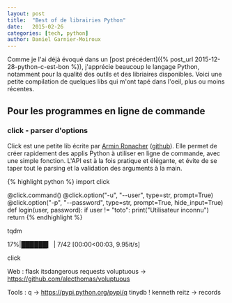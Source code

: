 ```yaml
---
layout: post
title:  "Best of de librairies Python"
date:   2015-02-26
categories: [tech, python]
author: Daniel Garnier-Moiroux
---
```


Comme je l'ai déjà évoqué dans un [post précédent]({% post_url 2015-12-28-python-c-est-bon %}),
j'apprécie beaucoup le langage Python, notamment pour la qualité des outils et
des libriaires disponibles. Voici une petite compilation de quelques libs qui
m'ont tapé dans l'oeil, plus ou moins récentes.

## Pour les programmes en ligne de commande
### click - parser d'options
Click est une petite lib écrite par <a href="http://lucumr.pocoo.org/about/"
target="_blank">Armin Ronacher</a> (<a href="https://github.com/mitsuhiko"
target="_blank">github</a>). Elle permet de créer rapidement des applis Python
à utiliser en ligne de commande, avec une simple fonction. L'API  est à la fois
pratique et élégante, et évite de se taper tout le parsing et la validation des
arguments à la main.

{% highlight python %}
import click

@click.command()
@click.option("-u", "--user", type=str, prompt=True)
@click.option("-p", "--password", type=str, prompt=True, hide_input=True)
def login(user, password):
    if user != "toto":
        print("Utilisateur inconnu")
        return
{% endhighlight %}




tqdm

17%|██████▎                               | 7/42 [00:00<00:03,  9.95it/s]

click

Web :
flask
itsdangerous
requests
voluptuous -> https://github.com/alecthomas/voluptuous

Tools :
q -> https://pypi.python.org/pypi/q
tinydb !
kenneth reitz -> records
